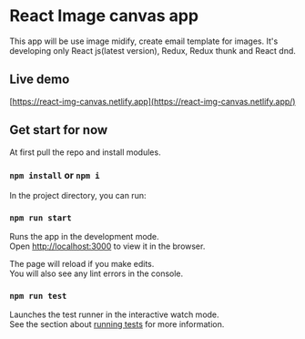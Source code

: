 # React Image canvas app

This app will be use image midify, create email template for images. It's developing only React js(latest version), Redux, Redux thunk and React dnd.


## Live demo
[https://react-img-canvas.netlify.app](https://react-img-canvas.netlify.app/)

## Get start for now

At first pull the repo and install modules.

### `npm install` or `npm i`

In the project directory, you can run:

### `npm run start`

Runs the app in the development mode.\
Open [http://localhost:3000](http://localhost:3000) to view it in the browser.

The page will reload if you make edits.\
You will also see any lint errors in the console.

### `npm run test`

Launches the test runner in the interactive watch mode.\
See the section about [running tests](https://facebook.github.io/create-react-app/docs/running-tests) for more information.
